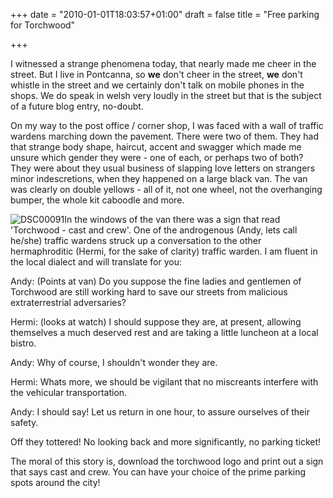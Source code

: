 +++
date = "2010-01-01T18:03:57+01:00"
draft = false
title = "Free parking for Torchwood"

+++

<p>I witnessed a strange phenomena today, that nearly made me cheer in the street. But I live in Pontcanna, so <strong>we</strong> don't cheer in the street, <strong>we</strong> don't whistle in the street and we certainly don't talk on mobile phones in the shops. We do speak in welsh very loudly in the street but that is the subject of a future blog entry, no-doubt.</p>

<p>On my way to the post office / corner shop, I was faced with a wall of traffic wardens marching down the pavement. There were two of them. They had that strange body shape, haircut, accent and swagger which made me unsure which gender they were - one of each, or perhaps two of both? They were about they usual business of slapping love letters on strangers minor indescretions, when they happened on a large black van. The van was clearly on double yellows - all of it, not one wheel, not the overhanging bumper, the whole kit caboodle and more.</p>

<p><img alt="DSC00091" class="alignleft size-medium wp-image-29" src="http://static.darkmattersheep.uk/2010/01/DSC00091-225x300.jpg" title="DSC00091" />In the windows of the van there was a sign that read 'Torchwood - cast and crew'. One of the androgenous (Andy, lets call he/she) traffic wardens struck up a conversation to the other hermaphroditic (Hermi, for the sake of clarity) traffic warden. I am fluent in the local dialect and will translate for you:</p>

<p>Andy: (Points at van) Do you suppose the fine ladies and gentlemen of Torchwood are still working hard to save our streets from malicious extraterrestrial adversaries?</p>

<p>Hermi: (looks at watch) I should suppose they are, at present, allowing themselves a much deserved rest and are taking a little luncheon at a local bistro.</p>

<p>Andy: Why of course, I shouldn't wonder they are.</p>

<p>Hermi: Whats more, we should be vigilant that no miscreants interfere with the vehicular transportation.</p>

<p>Andy: I should say! Let us return in one hour, to assure ourselves of their safety.</p>

<p>Off they tottered! No looking back and more significantly, no parking ticket!</p>

<p>The moral of this story is, download the torchwood logo and print out a sign that says cast and crew. You can have your choice of the prime parking spots around the city!</p>